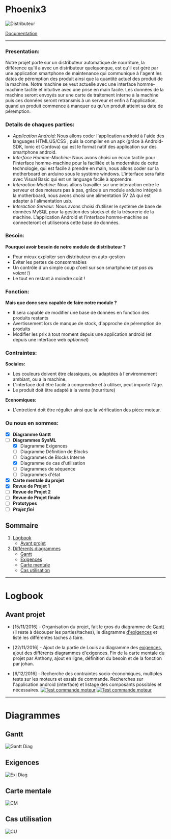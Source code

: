 # Phoenix3

![Distributeur](Dispenser.gif)



[Documentation](https://doc-p3.kuro.ml)

---

### **Presentation:**
Notre projet porte sur un distributeur automatique de nourriture, la différence  qu'il a avec un distributeur quelquonque,  est qu'il est géré par une application smartphone de maintenance qui communique à l'agent les dates de péremption des produit ainsi que la quantité actuel des produit de la machine.
Notre machine se veut actuelle avec une interface homme-machine tactile et intuitive  avec une prise en main facile.
Les données de la machine seront envoyés sur une carte de traitement interne à la machine puis ces données seront retransmis à un serveur et enfin à l'application, quand un produit commence à manquer ou qu'un produit atteint sa date de péremption.

### **Details de chaques parties:**
- *Application Android:* Nous allons coder l'application android à l'aide des languages HTML/JS/CSS ; puis la compiler en un apk (grâce à Android-SDK, Ionic et Cordova) qui est le format natif des application sur des smartphone android.
- *Interface Homme-Machine:* Nous avons choisi un écran tactile pour l'interface homme-machine pour la facilitée et la modernitée de cette technologie, qui est facile à prendre en main, nous allons coder sur la motherboard en arduino sous le système windows. L'interface sera faite avec Visual Basic qui est un language facile à apprendre.
- *Interaction Machine:* Nous allons travailler sur une interaction entre le serveur et des moteurs pas à pas, grâce à un module arduino intégré à la motherboard, nous avons choisi une alimentation 5V 2A qui est adapter à l'alimentation usb.
- *Interaction Serveur:* Nous avons choisi d’utiliser le système de base de données MySQL pour la gestion des stocks et de la trésorerie de la machine. L’application Android et l’interface homme-machine se connecteront et utiliserons cette base de données.

### Besoin:
**Pourquoi avoir besoin de notre module de distributeur ?**
- Pour mieux exploiter son distributeur en auto-gestion
- Eviter les pertes de consommables
- Un contrôle d'un simple coup d'oeil sur son smartphone (*et pas au volant !*)
- Le tout en restant à moindre coût !

### Fonction:
**Mais que donc sera capable de faire notre module ?**
- Il sera capable de modifier une base de données en fonction des produits restants
- Avertissement lors de manque de stock, d'approche de péremption de produits
- Modifier les prix à tout moment depuis une application android (et depuis une interface web *optionnel*)

### Contraintes:
**Sociales:**
- Les couleurs doivent être classiques, ou adaptées à l'environnement ambiant, ou a la machine.
- L'interface doit être facile à comprendre et à utiliser, peut importe l'âge.
- Le produit doit être adapté à la vente (nourriture)

**Economiques:**
- L'entretient doit être régulier ainsi que la vérification des pièce moteur.

### **Ou nous en sommes:**
- [x] **Diagramme Gantt**
- [ ] **Diagrammes SysML**
	- [x] Diagramme Exigences
	- [ ] Diagramme Définition de Blocks
	- [ ] Diagrammes de Blocks Interne
	- [x] Diagramme de cas d'utilisation
	- [ ] Diagrammes de séquence
	- [ ] Diagrammes d'état
- [x] **Carte mentale du projet**
- [x] **Revue de Projet 1**
- [ ] **Revue de Projet 2**
- [ ] **Revue de Projet finale**
- [ ] **Prototypes**
- [ ] __*Projet fini*__

## Sommaire
1. [Logbook](#logbook)
	* [Avant projet](#avant-projet)
2. [Différents diagrammes](#diagrammes)
	* [Gantt][gant]
	* [Exigences][exi]
	* [Carte mentale][cm]
	* [Cas utilisation][cu]

<!-- 3. [Documentation]()
4. [Contact](#contact)
5. [Credits](#credits) -->

---

# Logbook
## Avant projet
- [15/11/2016] - Organisation du projet, fait le gros du diagramme de [Gantt][gant] (il reste à découper les parties/taches), le diagramme [d'exigences][exi] et listé les différentes taches à faire.

- [22/11/2016] - Ajout de la partie de Louis au diagramme des [exigences][exi], ajout des différents diagrammes d'exigences. Fin de la carte mentale du projet par Anthony, ajout en ligne, définition du besoin et de la fonction par johan.

- [6/12/2016] - Recherche des contraintes socio-économiques, multiples tests sur les moteurs et essais de commande. Recherches sur l'application android (interface) et listage des composants possibles et nécessaires.
[![Test commande moteur](https://img.youtube.com/vi/rHw17omR3Cg/0.jpg)](https://www.youtube.com/watch?v=rHw17omR3Cg)
[![Test commande moteur](https://img.youtube.com/vi/24ID1GINns0/0.jpg)](https://www.youtube.com/watch?v=24ID1GINns0)

<!-- ## Partie 1 -->

<!-- ## Partie 2 -->

---

# Diagrammes
## Gantt
![Gantt Diag](diagrams/gantt.png)

## Exigences
![Exi Diag](diagrams/exi.bmp)

## Carte mentale
![CM](diagrams/mental-card-project.jpg)

## Cas utilisation
![CU](diagrams/cas-utils.png)


[gant]: #gantt
[exi]: #exigences
[state]: #etat
[seq]: #sequence
[BDD]: #definition-de-blocs
[IBD]: #blocs-internes
[cm]: #carte-mentale
[cu]: #cas-utilisation
